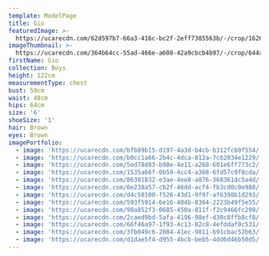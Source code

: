 ```yaml
---
template: ModelPage
title: Gio
featuredImage: >-
  https://ucarecdn.com/62d597b7-66a3-416c-bc2f-2eff7385563b/-/crop/1626x1796/0,0/-/preview/
imageThumbnail: >-
  https://ucarecdn.com/364b64cc-55ad-466e-a608-42a9cbcb4b97/-/crop/644x830/437,264/-/preview/
firstName: Gio
collection: Boys
height: 122cm
measurementType: chest
bust: 59cm
waist: 48cm
hips: 64cm
size: '6'
shoeSize: '1'
hair: Brown
eyes: Brown
imagePortfolio:
  - image: 'https://ucarecdn.com/bfb89b15-d197-4a3d-b4cb-b312fc60f554/'
  - image: 'https://ucarecdn.com/b0cc1a66-2b4c-4dca-812a-7c62034e1229/'
  - image: 'https://ucarecdn.com/5ed78d83-b98e-4e11-a268-601e6ff773c2/'
  - image: 'https://ucarecdn.com/1535a66f-0b59-4cc4-a368-6fd57c9f8cda/'
  - image: 'https://ucarecdn.com/86301832-e3ae-4ee8-a876-368361dc5a4d/'
  - image: 'https://ucarecdn.com/0e238a57-cb2f-46dd-acf4-fb3cd0c0e988/'
  - image: 'https://ucarecdn.com/d4c50100-f526-43d1-9f97-af6398b1d293/'
  - image: 'https://ucarecdn.com/593f5914-6e16-404b-8364-2223b49f5e55/'
  - image: 'https://ucarecdn.com/98a852f3-0685-450a-811f-f2c9466fc299/'
  - image: 'https://ucarecdn.com/2caed9bd-5afa-4196-98ef-d38c8ffb8cf8/'
  - image: 'https://ucarecdn.com/66f46a97-1f93-4c13-82c8-4efddaf0c531/'
  - image: 'https://ucarecdn.com/3fb049c6-2084-41ec-9811-b91cbac52b63/'
  - image: 'https://ucarecdn.com/d1dae5f4-d955-4bcb-beb5-4dd6d46b50d5/'
---
```


